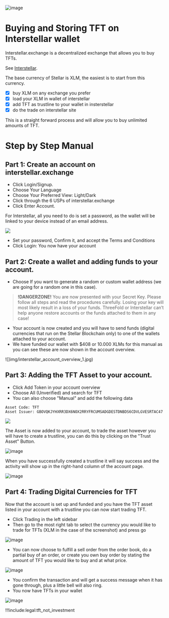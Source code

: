 ![image](img/interstellar_logo.jpg)

# Buying and Storing TFT on Interstellar wallet

Interstellar.exchange is a decentralized exchange that allows you to buy TFTs. 

See [Interstellar](https://interstellar.exchange).

The base currency of Stellar is XLM, the easiest is to start from this currency.

- [X] buy XLM on any exchange you prefer
- [X] load your XLM in wallet of interstellar
- [X] add TFT as trustline to your wallet in insterstellar
- [X] do the trade on interstellar site

This is a straight forward process and will allow you to buy unlimited amounts of TFT.

# Step by Step Manual

## Part 1: Create an account on interstellar.exchange

- Click Login/Signup.
- Choose Your Language
- Choose Your Preferred View: Light/Dark
- Click through the 6 USPs of interstellar.exchange
- Click Enter Account.

For Interstellar, all you need to do is set a password, as the wallet will be linked to your device instead of an email address.

![](img/interstellar_enter_account.jpg)

- Set your password, Confirm it, and accept the Terms and Conditions
- Click Login: You now have your account

## Part 2: Create a wallet and adding funds to your account.

- Choose If you want to generate a random or custom wallet address (we are going for a random one in this case).
> **!DANGERZONE!** You are now presented with your Secret Key. Please follow all steps and read the procedures carefully.  Losing your key will most likely result in a loss of your funds. ThreeFold or Interstellar can’t help anyone restore accounts or the funds attached to them in any case!

- Your account is now created and you will have to send funds (digital currencies that run on the Stellar Blockchain only) to one of the wallets attached to your account.
- We have funded our wallet with $408 or 10.000 XLMs for this manual as you can see these are now shown in the account overview.

![]img/interstellar_account_overview_1.jpg)

## Part 3: Adding the TFT Asset to your account.

- Click Add Token in your account overview
- Choose All (Unverified) and search for TFT
- You can also choose "Manual" and add the following data 

```
Asset Code: TFT
Asset Issuer: GBOVQKJYHXRR3DX6NOX2RRYFRCUMSADGDESTDNBDS6CDVLGVESRTAC47
```

![](img/interstellar_add_asset.jpg)

The Asset is now added to your account, to trade the asset however you will have to create a trustline, you can do this by clicking on the "Trust Asset" Button.

![image](img/interstellar_trust_asset.jpg)

When you have successfully created a trustline it will say success and the activity will show up in the right-hand column of the account page.

![image](img/interstellar_account_overview_2.jpg)

## Part 4: Trading Digital Currencies for TFT

Now that the account is set up and funded and you have the TFT asset listed in your account with a trustline you can now start trading TFT.

- Click Trading in the left sidebar
- Then go to the most right tab to select the currency you would like to trade for TFTs (XLM in the case of the screenshot) and press go

![image](img/interstellar_trade_xlm_tft.jpg)

- You can now choose to fulfill a sell order from the order book, do a partial buy of an order,  or create you own buy order by stating the amount of TFT you would like to buy and at what price. 

![image](img/interstellar_trade_1.jpg)

- You confirm the transaction and will get a success message when it has gone through, plus a little bell will also ring.
- You now have TFTs in your wallet

![image](img/interstellar_account_overview_3.jpg)


!!!include:legal:tft_not_investment
